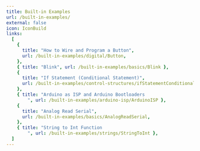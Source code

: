 ```yaml
---
title: Built-in Examples
url: /built-in-examples/
external: false
icon: IconBuild
links:
  [
    {
      title: "How to Wire and Program a Button",
      url: /built-in-examples/digital/Button,
    },
    { title: "Blink", url: /built-in-examples/basics/Blink },
    {
      title: "If Statement (Conditional Statement)",
      url: /built-in-examples/control-structures/ifStatementConditional,
    },
    { title: "Arduino as ISP and Arduino Bootloaders
        ", url: /built-in-examples/arduino-isp/ArduinoISP },
    {
      title: "Analog Read Serial",
      url: /built-in-examples/basics/AnalogReadSerial,
    },
    { title: "String to Int Function
        ", url: /built-in-examples/strings/StringToInt },
  ]
---
```

